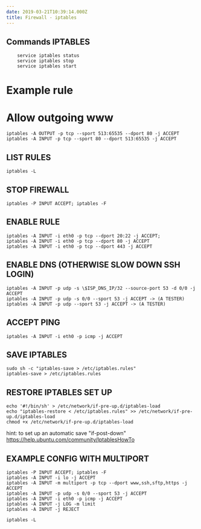 ```yaml
---
date: 2019-03-21T10:39:14.000Z
title: Firewall - iptables
---
```


## Commands IPTABLES

```
    service iptables status
    service iptables stop
    service iptables start
```

# Example rule

# Allow outgoing www

```
iptables -A OUTPUT -p tcp --sport 513:65535 --dport 80 -j ACCEPT
iptables -A INPUT -p tcp --sport 80 --dport 513:65535 -j ACCEPT
```

## LIST RULES

```
iptables -L
```

## STOP FIREWALL

```
iptables -P INPUT ACCEPT; iptables -F
```

## ENABLE RULE

```
iptables -A INPUT -i eth0 -p tcp --dport 20:22 -j ACCEPT;
iptables -A INPUT -i eth0 -p tcp --dport 80 -j ACCEPT
iptables -A INPUT -i eth0 -p tcp --dport 443 -j ACCEPT
```

## ENABLE DNS (OTHERWISE SLOW DOWN SSH LOGIN)

```
iptables -A INPUT -p udp -s \$ISP_DNS_IP/32 --source-port 53 -d 0/0 -j ACCEPT
iptables -A INPUT -p udp -s 0/0 --sport 53 -j ACCEPT -> (A TESTER)
iptables -A INPUT -p udp --sport 53 -j ACCEPT -> (A TESTER)
```

## ACCEPT PING

```
iptables -A INPUT -i eth0 -p icmp -j ACCEPT
```

## SAVE IPTABLES

```
sudo sh -c "iptables-save > /etc/iptables.rules"
iptables-save > /etc/iptables.rules
```

## RESTORE IPTABLES SET UP

```
echo '#!/bin/sh' > /etc/network/if-pre-up.d/iptables-load
echo "iptables-restore < /etc/iptables.rules" >> /etc/network/if-pre-up.d/iptables-load
chmod +x /etc/network/if-pre-up.d/iptables-load
```

hint: to set up an automatic save "if-post-down"
https://help.ubuntu.com/community/IptablesHowTo

## EXAMPLE CONFIG WITH MULTIPORT

```
iptables -P INPUT ACCEPT; iptables -F
iptables -A INPUT -i lo -j ACCEPT
iptables -A INPUT -m multiport -p tcp --dport www,ssh,sftp,https -j ACCEPT
iptables -A INPUT -p udp -s 0/0 --sport 53 -j ACCEPT
iptables -A INPUT -i eth0 -p icmp -j ACCEPT
iptables -A INPUT -j LOG -m limit
iptables -A INPUT -j REJECT

iptables -L
```
